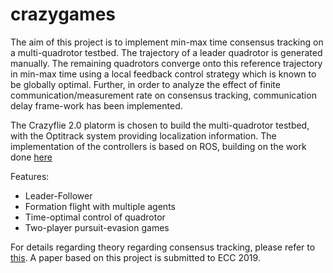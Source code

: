 crazygames
==========

The aim of this project is to implement min-max time consensus tracking on a multi-quadrotor testbed. The trajectory of a leader quadrotor is generated manually. The remaining quadrotors converge onto this reference trajectory in min-max time using a local feedback control strategy which is known to be globally optimal. Further, in order to analyze the effect of finite communication/measurement rate on consensus tracking, communication delay frame-work has been implemented.  


The Crazyflie 2.0 platorm is chosen to build the multi-quadrotor testbed, with the Optitrack system providing localization information. The implementation of the  controllers is based on ROS, building on the work done [here](https://github.com/whoenig/crazyflie_ros)

Features:
* Leader-Follower 
* Formation flight with multiple agents
* Time-optimal control of quadrotor
* Two-player pursuit-evasion games

For details regarding theory regarding consensus tracking, please refer to [this](https://ieeexplore.ieee.org/document/7944697). A paper based on this project is submitted to ECC 2019.  
